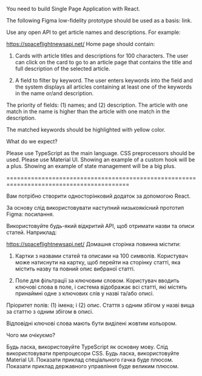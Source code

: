 You need to build Single Page Application with React.

The following Figma low-fidelity prototype should be used as a basis: link.

Use any open API to get article names and descriptions. For example:

https://spaceflightnewsapi.net/
Home page should contain:

1. Cards with article titles and descriptions for 100 characters. The user can click on the card to go to an article page that contains the title and full description of the selected article.

2. A field to filter by keyword. The user enters keywords into the field and the system displays all articles containing at least one of the keywords in the name or/and description.

The priority of fields: (1) names; and (2) description. The article with one match in the name is higher than the article with one match in the description.

The matched keywords should be highlighted with yellow color.

What do we expect?

Please use TypeScript as the main language.
CSS preprocessors should be used.
Please use Material UI.
Showing an example of a custom hook will be a plus.
Showing an example of state management will be a big plus.

=========================================================================================

Вам потрібно створити односторінковий додаток за допомогою React.

За основу слід використовувати наступний низькоякісний прототип Figma: посилання.

Використовуйте будь-який відкритий API, щоб отримати назви та описи статей. Наприклад:

https://spaceflightnewsapi.net/
Домашня сторінка повинна містити:

1. Картки з назвами статей та описами на 100 символів. Користувач може натиснути на картку, щоб перейти на сторінку статті, яка містить назву та повний опис вибраної статті.

2. Поле для фільтрації за ключовим словом. Користувач вводить ключові слова в поле, і система відображає всі статті, які містять принаймні одне з ключових слів у назві та/або описі.

Пріоритет полів: (1) імена; і (2) опис. Стаття з одним збігом у назві вища за статтю з одним збігом в описі.

Відповідні ключові слова мають бути виділені жовтим кольором.

Чого ми очікуємо?

Будь ласка, використовуйте TypeScript як основну мову.
Слід використовувати препроцесори CSS.
Будь ласка, використовуйте Material UI.
Показати приклад спеціального гачка буде плюсом.
Показати приклад державного управління буде великим плюсом.
